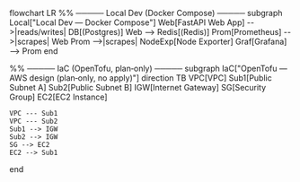 flowchart LR
  %% ───── Local Dev (Docker Compose) ─────
  subgraph Local["Local Dev — Docker Compose"]
    Web[FastAPI Web App] -->|reads/writes| DB[(Postgres)]
    Web --> Redis[(Redis)]
    Prom[Prometheus] -->|scrapes| Web
    Prom -->|scrapes| NodeExp[Node Exporter]
    Graf[Grafana] --> Prom
  end

  %% ───── IaC (OpenTofu, plan‑only) ─────
  subgraph IaC["OpenTofu — AWS design (plan‑only, no apply)"]
    direction TB
    VPC[VPC]
    Sub1[Public Subnet A]
    Sub2[Public Subnet B]
    IGW[Internet Gateway]
    SG[Security Group]
    EC2[EC2 Instance]

    VPC --- Sub1
    VPC --- Sub2
    Sub1 --> IGW
    Sub2 --> IGW
    SG --> EC2
    EC2 --> Sub1
  end
